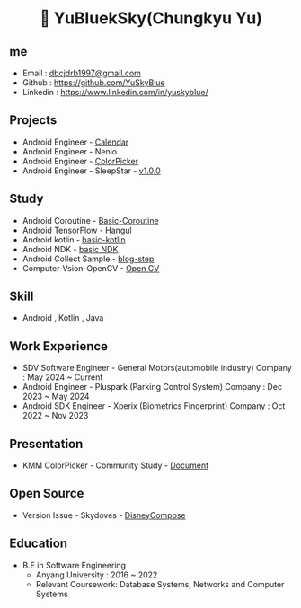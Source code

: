 <h1 align="center"><b>👋 YuBluekSky(Chungkyu Yu)</b></h1>

## me 
- Email : dbcjdrb1997@gmail.com
- Github : https://github.com/YuSkyBlue
- Linkedin : https://www.linkedin.com/in/yuskyblue/

## Projects
- Android Engineer - <a href="https://github.com/Team-AOS-PlayGround/Calendar">Calendar</a>
- Android Engineer - Nenio
- Android Engineer - <a href="https://github.com/YuSkyBlue/KMMColorPicker">ColorPicker</a> 
- Android Engineer - SleepStar - <a href="https://play.google.com/store/apps/details?id=com.sleepstar.healingapp">v1.0.0</a> 

## Study
- Android Coroutine - <a href="https://github.com/YuSkyBlue?tab=repositories">Basic-Coroutine<a/>
- Android TensorFlow - Hangul
- Android kotlin - <a href="https://github.com/YuSkyBlue/basic-kotlin">basic-kotlin<a/>
- Android NDK - <a href="https://github.com/YuSkyBlue/Basic-Android-NDK-Kotlin">basic NDK<a/>
- Android Collect Sample - <a href="https://github.com/YuSkyBlue/android-blog-step">blog-step</a>
- Computer-Vsion-OpenCV - <a href="https://github.com/YuSkyBlue/Computer-Vision-OpenCV">Open CV<a/>

## Skill
- Android , Kotlin , Java 
## Work Experience
- SDV Software Engineer - General Motors(automobile industry) Company : May 2024  ~ Current
- Android Engineer - Pluspark (Parking Control System) Company : Dec 2023 ~ May 2024
- Android SDK Engineer  - Xperix (Biometrics Fingerprint) Company  : Oct 2022 ~ Nov 2023

## Presentation
- KMM ColorPicker - Community Study -  <a href="https://speakerdeck.com/yuskyblue/kmm-colorpicker-app">Document</a>  
## Open Source
- Version Issue - Skydoves - <a href="https://github.com/skydoves/DisneyCompose/issues/26">DisneyCompose</a> 
## Education
- B.E in Software Engineering
  - Anyang University : 2016 ~ 2022
  - Relevant Coursework: Database Systems, Networks and Computer Systems
